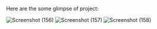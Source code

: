 Here are the some glimpse of project:

![Screenshot (156)](https://github.com/Amandeep4567/gold/assets/90441055/215b547b-cfd0-4edf-a983-3026a1771ba5)
![Screenshot (157)](https://github.com/Amandeep4567/gold/assets/90441055/90ca7e67-7ebe-45c1-86eb-d5a811948645)
![Screenshot (158)](https://github.com/Amandeep4567/gold/assets/90441055/24c85880-b0b9-4f2f-bdcd-2f5054def4a3)
